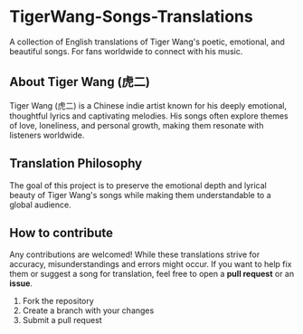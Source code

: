 # TigerWang-Songs-Translations
A collection of English translations of Tiger Wang's poetic, emotional, and beautiful songs. For fans worldwide to connect with his music.

## About Tiger Wang (虎二)
Tiger Wang (虎二) is a Chinese indie artist known for his deeply emotional, thoughtful lyrics and captivating melodies. His songs often explore themes of love, loneliness, and personal growth, making them resonate with listeners worldwide.

## Translation Philosophy
The goal of this project is to preserve the emotional depth and lyrical beauty of Tiger Wang's songs while making them understandable to a global audience. 

## How to contribute
Any contributions are welcomed! While these translations strive for accuracy, misunderstandings and errors might occur. If you want to help fix them or suggest a song for translation, feel free to open a **pull request** or an **issue**.

1. Fork the repository
2. Create a branch with your changes
3. Submit a pull request
